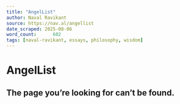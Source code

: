 ```yaml
---
title: "AngelList"
author: Naval Ravikant
source: https://nav.al/angellist
date_scraped: 2025-08-06
word_count:      602
tags: [naval-ravikant, essays, philosophy, wisdom]
---
```


# AngelList

## The page you’re looking for can’t be found.
